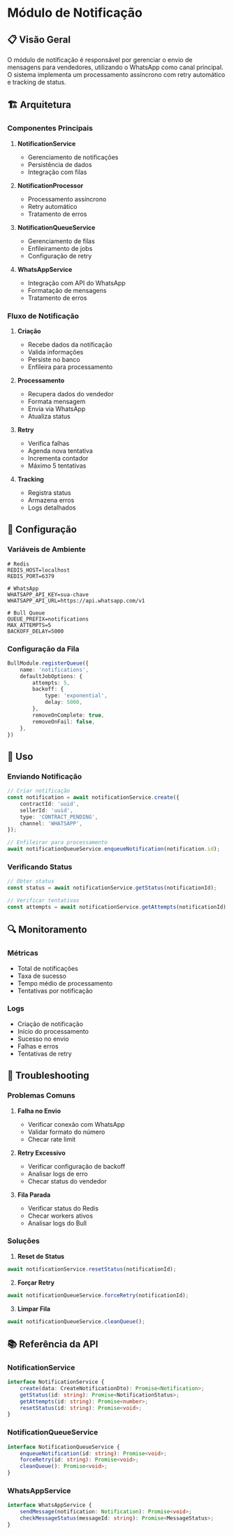 # Módulo de Notificação

## 📋 Visão Geral

O módulo de notificação é responsável por gerenciar o envio de mensagens para vendedores, utilizando o WhatsApp como canal principal. O sistema implementa um processamento assíncrono com retry automático e tracking de status.

## 🏗️ Arquitetura

### Componentes Principais

1. **NotificationService**
   - Gerenciamento de notificações
   - Persistência de dados
   - Integração com filas

2. **NotificationProcessor**
   - Processamento assíncrono
   - Retry automático
   - Tratamento de erros

3. **NotificationQueueService**
   - Gerenciamento de filas
   - Enfileiramento de jobs
   - Configuração de retry

4. **WhatsAppService**
   - Integração com API do WhatsApp
   - Formatação de mensagens
   - Tratamento de erros

### Fluxo de Notificação

1. **Criação**
   - Recebe dados da notificação
   - Valida informações
   - Persiste no banco
   - Enfileira para processamento

2. **Processamento**
   - Recupera dados do vendedor
   - Formata mensagem
   - Envia via WhatsApp
   - Atualiza status

3. **Retry**
   - Verifica falhas
   - Agenda nova tentativa
   - Incrementa contador
   - Máximo 5 tentativas

4. **Tracking**
   - Registra status
   - Armazena erros
   - Logs detalhados

## 🔧 Configuração

### Variáveis de Ambiente

```env
# Redis
REDIS_HOST=localhost
REDIS_PORT=6379

# WhatsApp
WHATSAPP_API_KEY=sua-chave
WHATSAPP_API_URL=https://api.whatsapp.com/v1

# Bull Queue
QUEUE_PREFIX=notifications
MAX_ATTEMPTS=5
BACKOFF_DELAY=5000
```

### Configuração da Fila

```typescript
BullModule.registerQueue({
    name: 'notifications',
    defaultJobOptions: {
        attempts: 5,
        backoff: {
            type: 'exponential',
            delay: 5000,
        },
        removeOnComplete: true,
        removeOnFail: false,
    },
})
```

## 📝 Uso

### Enviando Notificação

```typescript
// Criar notificação
const notification = await notificationService.create({
    contractId: 'uuid',
    sellerId: 'uuid',
    type: 'CONTRACT_PENDING',
    channel: 'WHATSAPP',
});

// Enfileirar para processamento
await notificationQueueService.enqueueNotification(notification.id);
```

### Verificando Status

```typescript
// Obter status
const status = await notificationService.getStatus(notificationId);

// Verificar tentativas
const attempts = await notificationService.getAttempts(notificationId);
```

## 🔍 Monitoramento

### Métricas

- Total de notificações
- Taxa de sucesso
- Tempo médio de processamento
- Tentativas por notificação

### Logs

- Criação de notificação
- Início do processamento
- Sucesso no envio
- Falhas e erros
- Tentativas de retry

## 🐛 Troubleshooting

### Problemas Comuns

1. **Falha no Envio**
   - Verificar conexão com WhatsApp
   - Validar formato do número
   - Checar rate limit

2. **Retry Excessivo**
   - Verificar configuração de backoff
   - Analisar logs de erro
   - Checar status do vendedor

3. **Fila Parada**
   - Verificar status do Redis
   - Checar workers ativos
   - Analisar logs do Bull

### Soluções

1. **Reset de Status**
```typescript
await notificationService.resetStatus(notificationId);
```

2. **Forçar Retry**
```typescript
await notificationQueueService.forceRetry(notificationId);
```

3. **Limpar Fila**
```typescript
await notificationQueueService.cleanQueue();
```

## 📚 Referência da API

### NotificationService

```typescript
interface NotificationService {
    create(data: CreateNotificationDto): Promise<Notification>;
    getStatus(id: string): Promise<NotificationStatus>;
    getAttempts(id: string): Promise<number>;
    resetStatus(id: string): Promise<void>;
}
```

### NotificationQueueService

```typescript
interface NotificationQueueService {
    enqueueNotification(id: string): Promise<void>;
    forceRetry(id: string): Promise<void>;
    cleanQueue(): Promise<void>;
}
```

### WhatsAppService

```typescript
interface WhatsAppService {
    sendMessage(notification: Notification): Promise<void>;
    checkMessageStatus(messageId: string): Promise<MessageStatus>;
}
```
